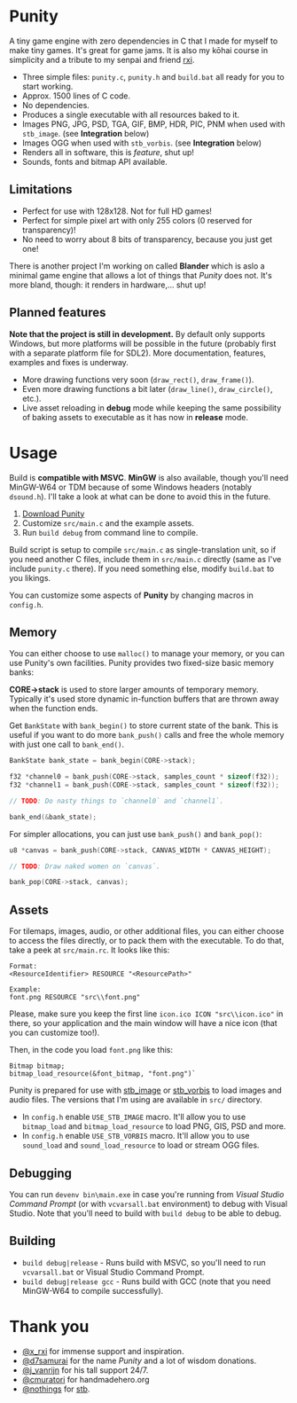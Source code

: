 # Punity

A tiny game engine with zero dependencies in C that I made for myself to make tiny games. It's great for game jams. It is also my kōhai course in simplicity and a tribute to my senpai and friend [rxi](https://twitter.com/x_rxi).

- Three simple files: `punity.c`, `punity.h` and `build.bat` all ready for you to start working.
- Approx. 1500 lines of C code.
- No dependencies.
- Produces a single executable with all resources baked to it.
- Images PNG, JPG, PSD, TGA, GIF, BMP, HDR, PIC, PNM when used with `stb_image`. (see **Integration** below)
- Images OGG when used with `stb_vorbis`. (see **Integration** below)
- Renders all in software, this is *feature*, shut up!
- Sounds, fonts and bitmap API available.

## Limitations

- Perfect for use with 128x128. Not for full HD games!
- Perfect for simple pixel art with only 255 colors (0 reserved for transparency)!
- No need to worry about 8 bits of transparency, because you just get one!

There is another project I'm working on called **Blander** which is aslo a minimal game engine that allows a lot of things that *Punity* does not. It's more bland, though: it renders in hardware,... shut up!

## Planned features

**Note that the project is still in development.** By default only supports Windows, but more platforms will be possible in the future (probably first with a separate platform file for SDL2). More documentation, features, examples and fixes is underway.

- More drawing functions very soon (`draw_rect()`, `draw_frame()`).
- Even more drawing functions a bit later (`draw_line()`, `draw_circle()`, etc.).
- Live asset reloading in **debug** mode while keeping the same possibility of baking assets to executable as it has now in **release** mode.

# Usage

Build is **compatible with MSVC**. **MinGW** is also available, though you'll need MinGW-W64 or TDM because of some Windows headers (notably `dsound.h`). I'll take a look at what can be done to avoid this in the future.

1. [Download Punity](https://github.com/martincohen/Punity/archive/master.zip)
2. Customize `src/main.c` and the example assets.
3. Run `build debug` from command line to compile.

Build script is setup to compile `src/main.c` as single-translation unit, so if you need another C files, include them in `src/main.c` directly (same as I've include `punity.c` there). If you need something else, modify `build.bat` to you likings.

You can customize some aspects of **Punity** by changing macros in `config.h`.

## Memory

You can either choose to use `malloc()` to manage your memory, or you can use Punity's own facilities. Punity provides two fixed-size basic memory banks:

**CORE->stack** is used to store larger amounts of temporary memory. Typically it's used store dynamic in-function buffers that are thrown away when the function ends.

Get `BankState` with `bank_begin()` to store current state of the bank. This is useful if you want to do more `bank_push()` calls and free the whole memory with just one call to `bank_end()`.

```c
BankState bank_state = bank_begin(CORE->stack);

f32 *channel0 = bank_push(CORE->stack, samples_count * sizeof(f32));
f32 *channel1 = bank_push(CORE->stack, samples_count * sizeof(f32));

// TODO: Do nasty things to `channel0` and `channel1`.

bank_end(&bank_state);
```

For simpler allocations, you can just use `bank_push()` and `bank_pop()`:

```c
u8 *canvas = bank_push(CORE->stack, CANVAS_WIDTH * CANVAS_HEIGHT);

// TODO: Draw naked women on `canvas`.

bank_pop(CORE->stack, canvas);
```

## Assets

For tilemaps, images, audio, or other additional files, you can either choose to access the files directly, or to pack them with the executable. To do that, take a peek at `src/main.rc`. It looks like this:

```
Format:
<ResourceIdentifier> RESOURCE "<ResourcePath>"

Example:
font.png RESOURCE "src\\font.png"
```

Please, make sure you keep the first line `icon.ico ICON "src\\icon.ico"` in there, so your application and the main window will have a nice icon (that you can customize too!).

Then, in the code you load `font.png` like this:

```
Bitmap bitmap;
bitmap_load_resource(&font_bitmap, "font.png")`
```

Punity is prepared for use with [stb_image](https://github.com/nothings/stb/blob/master/stb_image.h) or [stb_vorbis](https://github.com/nothings/stb/blob/master/stb_vorbis.c) to load images and audio files. The versions that I'm using are available in `src/` directory.

- In `config.h` enable `USE_STB_IMAGE` macro. It'll allow you to use `bitmap_load` and `bitmap_load_resource` to load PNG, GIS, PSD and more.
- In `config.h` enable `USE_STB_VORBIS` macro. It'll allow you to use `sound_load` and `sound_load_resource` to load or stream OGG files.

## Debugging

You can run `devenv bin\main.exe` in case you're running from *Visual Studio Command Prompt* (or with `vcvarsall.bat` environment) to debug with Visual Studio. Note that you'll need to build with `build debug` to be able to debug.

## Building

- `build debug|release` - Runs build with MSVC, so you'll need to run `vcvarsall.bat` or Visual Studio Command Prompt.
- `build debug|release gcc` - Runs build with GCC (note that you need MinGW-W64 to compile successfully).

# Thank you
 
 - [@x_rxi](https://twitter.com/x_rxi) for immense support and inspiration.
 - [@d7samurai](https://twitter.com/d7samurai) for the name *Punity* and a lot of wisdom donations.
 - [@j_vanrijn](https://twitter.com/J_vanRijn) for his tall support 24/7.
 - [@cmuratori](https://twitter.com/cmuratori) for handmadehero.org
 - [@nothings](https://twitter.com/nothings) for [stb](https://github.com/nothings/stb).